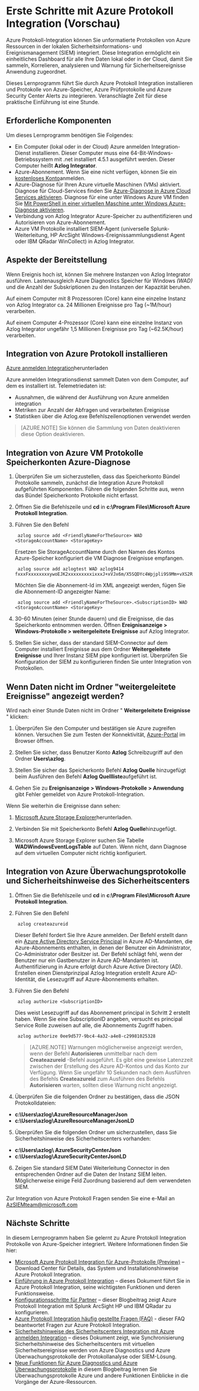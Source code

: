 <properties
   pageTitle="Erste Schritte mit Azure Protokoll Integration | Microsoft Azure"
   description="Informationen Sie zu Azure anmelden Integrationsdienst Protokolle von Azure-Speicher, Azure Prüfprotokolle und Azure Security Center Alerts zu integrieren."
   services="security"
   documentationCenter="na"
   authors="TomShinder"
   manager="MBaldwin"
   editor="TerryLanfear"/>

<tags
   ms.service="security"
   ms.devlang="na"
   ms.topic="article"
   ms.tgt_pltfrm="na"
   ms.workload="na"
   ms.date="08/24/2016"
   ms.author="TomSh"/>

# <a name="get-started-with-azure-log-integration-preview"></a>Erste Schritte mit Azure Protokoll Integration (Vorschau)

Azure Protokoll-Integration können Sie unformatierte Protokollen von Azure Ressourcen in der lokalen Sicherheitsinformations- und Ereignismanagement (SIEM) integriert. Diese Integration ermöglicht ein einheitliches Dashboard für alle Ihre Daten lokal oder in der Cloud, damit Sie sammeln, Korrelieren, analysieren und Warnung für Sicherheitsereignisse Anwendung zugeordnet.

Dieses Lernprogramm führt Sie durch Azure Protokoll Integration installieren und Protokolle von Azure-Speicher, Azure Prüfprotokolle und Azure Security Center Alerts zu integrieren. Veranschlagte Zeit für diese praktische Einführung ist eine Stunde.

## <a name="prerequisites"></a>Erforderliche Komponenten

Um dieses Lernprogramm benötigen Sie Folgendes:

- Ein Computer (lokal oder in der Cloud) Azure anmelden Integration-Dienst installieren. Dieser Computer muss eine 64-Bit-Windows-Betriebssystem mit .net installiert 4.5.1 ausgeführt werden. Dieser Computer heißt **Azlog Integrator**.
- Azure-Abonnement. Wenn Sie eine nicht verfügen, können Sie ein [kostenloses Konto](https://azure.microsoft.com/free/)anmelden.
- Azure-Diagnose für Ihren Azure virtuelle Maschinen (VMs) aktiviert. Diagnose für Cloud-Services finden Sie [Azure-Diagnose in Azure Cloud Services aktivieren](../cloud-services/cloud-services-dotnet-diagnostics.md). Diagnose für eine unter Windows Azure VM finden Sie [Mit PowerShell in einer virtuellen Maschine unter Windows Azure-Diagnose aktivieren](../virtual-machines/virtual-machines-windows-ps-extensions-diagnostics.md).
- Verbindung von Azlog Integrator Azure-Speicher zu authentifizieren und Autorisieren von Azure-Abonnement.
- Azure VM Protokolle installiert SIEM-Agent (universelle Splunk-Weiterleitung, HP ArcSight Windows-Ereignissammlungsdienst Agent oder IBM QRadar WinCollect) in Azlog Integrator.

## <a name="deployment-considerations"></a>Aspekte der Bereitstellung

Wenn Ereignis hoch ist, können Sie mehrere Instanzen von Azlog Integrator ausführen. Lastenausgleich Azure Diagnostics Speicher für Windows *(WAD)* und die Anzahl der Subskriptionen zu den Instanzen der Kapazität beruhen.

Auf einem Computer mit 8 Prozessoren (Core) kann eine einzelne Instanz von Azlog Integrator ca. 24 Millionen Ereignisse pro Tag (~1M/hour) verarbeiten.

Auf einem Computer 4-Prozessor (Core) kann eine einzelne Instanz von Azlog Integrator ungefähr 1,5 Millionen Ereignisse pro Tag (~62.5K/hour) verarbeiten.

## <a name="install-azure-log-integration"></a>Integration von Azure Protokoll installieren

[Azure anmelden Integration](https://www.microsoft.com/download/details.aspx?id=53324)herunterladen

Azure anmelden Integrationsdienst sammelt Daten von dem Computer, auf dem es installiert ist.  Telemetriedaten ist:

- Ausnahmen, die während der Ausführung von Azure anmelden integration
- Metriken zur Anzahl der Abfragen und verarbeiteten Ereignisse
- Statistiken über die Azlog.exe Befehlszeilenoptionen verwendet werden

> [AZURE.NOTE] Sie können die Sammlung von Daten deaktivieren diese Option deaktivieren.

## <a name="integrate-azure-vm-logs-from-your-azure-diagnostics-storage-accounts"></a>Integration von Azure VM Protokolle Speicherkonten Azure-Diagnose

1. Überprüfen Sie um sicherzustellen, dass das Speicherkonto Bündel Protokolle sammeln, zunächst die Integration Azure Protokoll aufgeführten Komponenten. Führen die folgenden Schritte aus, wenn das Bündel Speicherkonto Protokolle nicht erfasst.

2. Öffnen Sie die Befehlszeile und **cd** in **c:\Program Files\Microsoft Azure Protokoll Integration**.

3. Führen Sie den Befehl

        azlog source add <FriendlyNameForTheSource> WAD <StorageAccountName> <StorageKey>

      Ersetzen Sie StorageAccountName durch den Namen des Kontos Azure-Speicher konfiguriert die VM Diagnose Ereignisse empfangen.

        azlog source add azlogtest WAD azlog9414 fxxxFxxxxxxxxywoEJK2xxxxxxxxxixxxJ+xVJx6m/X5SQDYc4Wpjpli9S9Mm+vXS2RVYtp1mes0t9H5cuqXEw==

      Möchten Sie die Abonnement-Id im XML angezeigt werden, fügen Sie die Abonnement-ID angezeigter Name:

        azlog source add <FriendlyNameForTheSource>.<SubscriptionID> WAD <StorageAccountName> <StorageKey>

4. 30-60 Minuten (einer Stunde dauern) und die Ereignisse, die das Speicherkonto entnommen werden. Öffnen **Ereignisanzeige > Windows-Protokolle > weitergeleitete Ereignisse** auf Azlog Integrator.

5. Stellen Sie sicher, dass der standard SIEM-Connector auf dem Computer installiert Ereignisse aus dem Ordner **Weitergeleitete Ereignisse** und Ihrer Instanz SIEM pipe konfiguriert ist. Überprüfen Sie Konfiguration der SIEM zu konfigurieren finden Sie unter Integration von Protokollen.

## <a name="what-if-data-is-not-showing-up-in-the-forwarded-events-folder"></a>Wenn Daten nicht im Ordner "weitergeleitete Ereignisse" angezeigt werden?

Wird nach einer Stunde Daten nicht im Ordner " **Weitergeleitete Ereignisse** " klicken:

1. Überprüfen Sie den Computer und bestätigen sie Azure zugreifen können. Versuchen Sie zum Testen der Konnektivität, [Azure-Portal](http://portal.azure.com) im Browser öffnen.

2. Stellen Sie sicher, dass Benutzer Konto **Azlog** Schreibzugriff auf den Ordner **Users\azlog**.

3. Stellen Sie sicher das Speicherkonto Befehl **Azlog Quelle** hinzugefügt beim Ausführen den Befehl **Azlog Quellliste**aufgeführt ist.
4. Gehen Sie zu **Ereignisanzeige > Windows-Protokolle > Anwendung** gibt Fehler gemeldet von Azure Protokoll-Integration.

Wenn Sie weiterhin die Ereignisse dann sehen:

1. [Microsoft Azure Storage Explorer](http://storageexplorer.com/)herunterladen.

2. Verbinden Sie mit Speicherkonto Befehl **Azlog Quelle**hinzugefügt.

3. Microsoft Azure Storage Explorer suchen Sie Tabelle **WADWindowsEventLogsTable** auf Daten. Wenn nicht, dann Diagnose auf dem virtuellen Computer nicht richtig konfiguriert.

## <a name="integrate-azure-audit-logs-and-security-center-alerts"></a>Integration von Azure Überwachungsprotokolle und Sicherheitshinweise des Sicherheitscenters

1. Öffnen Sie die Befehlszeile und **cd** in **c:\Program Files\Microsoft Azure Protokoll Integration**.

2. Führen Sie den Befehl

        azlog createazureid

      Dieser Befehl fordert Sie Ihre Azure anmelden. Der Befehl erstellt dann ein [Azure Active Directory Service Principal](../active-directory/active-directory-application-objects.md) in Azure AD-Mandanten, die Azure-Abonnements enthalten, in denen der Benutzer ein Administrator, Co-Administrator oder Besitzer ist. Der Befehl schlägt fehl, wenn der Benutzer nur ein Gastbenutzer in Azure AD-Mandanten ist. Authentifizierung in Azure erfolgt durch Azure Active Directory (AD).  Erstellen einen Dienstprinzipal Azlog Integration erstellt Azure AD-Identität, die Lesezugriff auf Azure-Abonnements erhalten.

3. Führen Sie den Befehl

        azlog authorize <SubscriptionID>

      Dies weist Lesezugriff auf das Abonnement principal in Schritt 2 erstellt haben. Wenn Sie eine SubscriptionID angeben, versucht es principal Service Rolle zuweisen auf alle, die Abonnements Zugriff haben.

        azlog authorize 0ee9d577-9bc4-4a32-a4e8-c29981025328

      > [AZURE.NOTE] Warnungen möglicherweise angezeigt werden, wenn der Befehl **Autorisieren** unmittelbar nach dem **Createazureid** -Befehl ausgeführt. Es gibt eine gewisse Latenzzeit zwischen der Erstellung des Azure AD-Kontos und das Konto zur Verfügung. Wenn Sie ungefähr 10 Sekunden nach dem Ausführen des Befehls **Createazureid** zum Ausführen des Befehls **Autorisieren** warten, sollten diese Warnung nicht angezeigt.

4. Überprüfen Sie die folgenden Ordner zu bestätigen, dass die JSON Protokolldateien:

  - **c:\Users\azlog\AzureResourceManagerJson**
  - **c:\Users\azlog\AzureResourceManagerJsonLD**

5. Überprüfen Sie die folgenden Ordner um sicherzustellen, dass Sie Sicherheitshinweise des Sicherheitscenters vorhanden:

  - **c:\Users\azlog\ AzureSecurityCenterJson**
  - **c:\Users\azlog\AzureSecurityCenterJsonLD**

6. Zeigen Sie standard SIEM Datei Weiterleitung Connector in den entsprechenden Ordner auf die Daten der Instanz SIEM leiten. Möglicherweise einige Feld Zuordnung basierend auf dem verwendeten SIEM.

Zur Integration von Azure Protokoll Fragen senden Sie eine e-Mail an [AzSIEMteam@microsoft.com](mailto:AzSIEMteam@microsoft.com)

## <a name="next-steps"></a>Nächste Schritte

In diesem Lernprogramm haben Sie gelernt zu Azure Protokoll Integration Protokolle von Azure-Speicher integriert. Weitere Informationen finden Sie hier:

- [Microsoft Azure Protokoll Integration für Azure-Protokolle (Preview)](https://www.microsoft.com/download/details.aspx?id=53324) – Download Center für Details, das System und Installationshinweise Azure Protokoll Integration.
- [Einführung in Azure Protokoll Integration](security-azure-log-integration-overview.md) – dieses Dokument führt Sie in Azure Protokoll Integration, seine wichtigsten Funktionen und deren Funktionsweise.
- [Konfigurationsschritte für Partner](https://blogs.msdn.microsoft.com/azuresecurity/2016/08/23/azure-log-siem-configuration-steps/) – dieser Blogbeitrag zeigt Azure Protokoll Integration mit Splunk ArcSight HP und IBM QRadar zu konfigurieren.
- [Azure Protokoll Integration häufig gestellte Fragen (FAQ)](security-azure-log-integration-faq.md) - dieser FAQ beantwortet Fragen zur Azure Protokoll Integration.
- [Sicherheitshinweise des Sicherheitscenters Integration mit Azure anmelden Integration](../security-center/security-center-integrating-alerts-with-log-integration.md) – dieses Dokument zeigt, wie Synchronisierung Sicherheitshinweise des Sicherheitscenters mit virtuellen Sicherheitsereignisse werden von Azure Diagnostics und Azure Überwachungsprotokolle der Protokollanalyse oder SIEM-Lösung.
- [Neue Funktionen für Azure Diagnostics und Azure Überwachungsprotokolle](https://azure.microsoft.com/blog/new-features-for-azure-diagnostics-and-azure-audit-logs/) in diesem Blogbeitrag lernen Sie Überwachungsprotokolle Azure und andere Funktionen Einblicke in die Vorgänge der Azure-Ressourcen.
